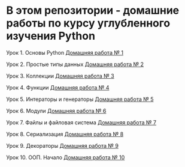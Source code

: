 # В этом репозитории - домашние работы по курсу углубленного изучения Python

Урок 1. Основы Python
[Домашняя работа № 1](https://github.com/MikhailAkulov/intoTheDepthsOfPython/tree/main/pythonHomeWork_1)

Урок 2. Простые типы данных
[Домашняя работа № 2](https://github.com/MikhailAkulov/intoTheDepthsOfPython/tree/main/pythonHomeWork_2)

Урок 3. Коллекции
[Домашняя работа № 3](https://github.com/MikhailAkulov/intoTheDepthsOfPython/tree/main/pythonHomeWork_3)

Урок 4. Функции
[Домашняя работа № 4](https://github.com/MikhailAkulov/intoTheDepthsOfPython/tree/main/pythonHomeWork_4)

Урок 5. Интераторы и генераторы
[Домашняя работа № 5](https://github.com/MikhailAkulov/intoTheDepthsOfPython/tree/main/pythonHomeWork_5)

Урок 6. Модули
[Домашняя работа № 6](https://github.com/MikhailAkulov/intoTheDepthsOfPython/tree/main/pythonHomeWork_6)

Урок 7. Файлы и файловая система
[Домашняя работа № 7](https://github.com/MikhailAkulov/intoTheDepthsOfPython/tree/main/pythonHomeWork_7)

Урок 8. Сериализация
[Домашняя работа № 8](https://github.com/MikhailAkulov/intoTheDepthsOfPython/tree/main/pythonHomeWork_8)

Урок 9. Декораторы
[Домашняя работа № 9](https://github.com/MikhailAkulov/intoTheDepthsOfPython/tree/main/pythonHomeWork_9)

Урок 10. ООП. Начало
[Домашняя работа № 10](https://github.com/MikhailAkulov/intoTheDepthsOfPython/tree/main/pythonHomeWork_10)
